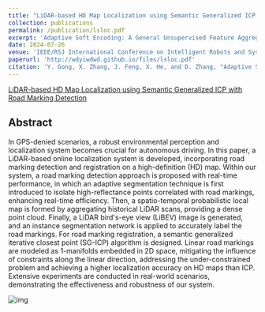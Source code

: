 ```yaml
---
title: "LiDAR-based HD Map Localization using Semantic Generalized ICP with Road Marking Detection"
collection: publications
permalink: /publication/lsloc.pdf
excerpt: 'Adaptive Soft Encoding: A General Unsupervised Feature Aggregation Method for Place Recognition'
date: 2024-07-26
venue: 'IEEE/RSJ International Conference on Intelligent Robots and Systems. (CCF C)'
paperurl: 'http://wdyiwdwd.github.io/files/lsloc.pdf'
citation: 'Y. Gong, X. Zhang, J. Feng, X. He, and D. Zhang, "Adaptive Soft Encoding: A General Unsupervised Feature Aggregation Method for Place Recognition," in 2024 IEEE/RSJ International Conference on Intelligent Robots and Systems.'
---
```


[LiDAR-based HD Map Localization using Semantic Generalized ICP with Road Marking Detection](https://arxiv.org/abs/2407.02061)

## Abstract

In GPS-denied scenarios, a robust environmental perception and localization system becomes crucial for autonomous driving. In this paper, a LiDAR-based online localization system is developed, incorporating road marking detection and registration on a high-definition (HD) map. Within our system, a road marking detection approach is proposed with real-time performance, in which an adaptive segmentation technique is first introduced to isolate high-reflectance points correlated with road markings, enhancing real-time efficiency. Then, a spatio-temporal probabilistic local map is formed by aggregating historical LiDAR scans, providing a dense point cloud. Finally, a LiDAR bird's-eye view (LiBEV) image is generated, and an instance segmentation network is applied to accurately label the road markings. For road marking registration, a semantic generalized iterative closest point (SG-ICP) algorithm is designed. Linear road markings are modeled as 1-manifolds embedded in 2D space, mitigating the influence of constraints along the linear direction, addressing the under-constrained problem and achieving a higher localization accuracy on HD maps than ICP. Extensive experiments are conducted in real-world scenarios, demonstrating the effectiveness and robustness of our system.

![img](http://wdyiwdwd.github.io/images/lsloc.gif)